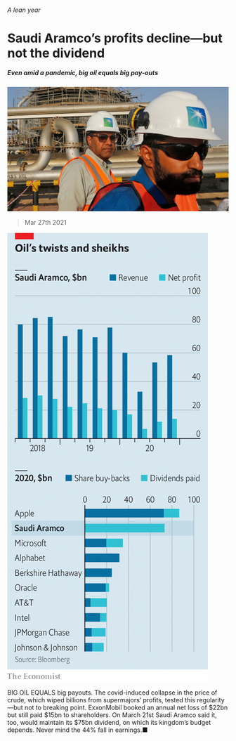 ###### A lean year

# Saudi Aramco’s profits decline—but not the dividend 

##### Even amid a pandemic, big oil equals big pay-outs 

![image](images/20210327_wbp504.jpg) 

> Mar 27th 2021 

![image](images/20210327_wbc268.png) 


BIG OIL EQUALS big payouts. The covid-induced collapse in the price of crude, which wiped billions from supermajors’ profits, tested this regularity—but not to breaking point. ExxonMobil booked an annual net loss of $22bn but still paid $15bn to shareholders. On March 21st Saudi Aramco said it, too, would maintain its $75bn dividend, on which its kingdom’s budget depends. Never mind the 44% fall in earnings.■

